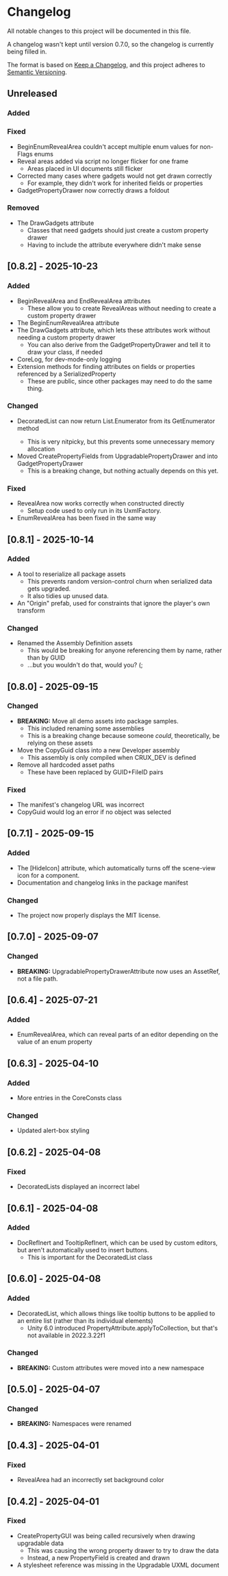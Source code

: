 # Changelog

All notable changes to this project will be documented in this file.

A changelog wasn't kept until version 0.7.0, so the changelog is currently being filled in.

The format is based on [Keep a Changelog](https://keepachangelog.com/en/1.1.0/),
and this project adheres to [Semantic Versioning](https://semver.org/spec/v2.0.0.html).

## Unreleased

### Added


### Fixed

- BeginEnumRevealArea couldn't accept multiple enum values for non-Flags enums
- Reveal areas added via script no longer flicker for one frame
  - Areas placed in UI documents still flicker
- Corrected many cases where gadgets would not get drawn correctly
  - For example, they didn't work for inherited fields or properties
- GadgetPropertyDrawer now correctly draws a foldout

### Removed

- The DrawGadgets attribute
  - Classes that need gadgets should just create a custom property drawer
  - Having to include the attribute everywhere didn't make sense

## [0.8.2] - 2025-10-23

### Added

- BeginRevealArea and EndRevealArea attributes
  - These allow you to create RevealAreas without needing to create a custom property drawer
- The BeginEnumRevealArea attribute
- The DrawGadgets attribute, which lets these attributes work without needing a custom property drawer
  - You can also derive from the GadgetPropertyDrawer and tell it to draw your class, if needed
- CoreLog, for dev-mode-only logging
- Extension methods for finding attributes on fields or properties referenced by a SerializedProperty
  - These are public, since other packages may need to do the same thing.

### Changed

- DecoratedList<T> can now return List<T>.Enumerator from its GetEnumerator method
  - This is very nitpicky, but this prevents some unnecessary memory allocation
- Moved CreatePropertyFields from UpgradablePropertyDrawer and into GadgetPropertyDrawer
  - This is a breaking change, but nothing actually depends on this yet.

### Fixed

- RevealArea now works correctly when constructed directly
  - Setup code used to only run in its UxmlFactory.
- EnumRevealArea has been fixed in the same way

## [0.8.1] - 2025-10-14

### Added

- A tool to reserialize all package assets
  - This prevents random version-control churn when serialized data gets upgraded.
  - It also tidies up unused data.
- An "Origin" prefab, used for constraints that ignore the player's own transform

### Changed

- Renamed the Assembly Definition assets
  - This would be breaking for anyone referencing them by name, rather than by GUID
  - ...but you wouldn't do that, would you? (; 

## [0.8.0] - 2025-09-15

### Changed

- **BREAKING:** Move all demo assets into package samples.
  - This included renaming some assemblies
  - This is a breaking change because someone *could*, theoretically, be relying on these assets
- Move the CopyGuid class into a new Developer assembly
  - This assembly is only compiled when CRUX_DEV is defined
- Remove all hardcoded asset paths
  - These have been replaced by GUID+FileID pairs

### Fixed

- The manifest's changelog URL was incorrect
- CopyGuid would log an error if no object was selected

## [0.7.1] - 2025-09-15

### Added

- The \[HideIcon\] attribute, which automatically turns off the scene-view icon for a component. 
- Documentation and changelog links in the package manifest

### Changed

- The project now properly displays the MIT license.

## [0.7.0] - 2025-09-07

### Changed

- **BREAKING:** UpgradablePropertyDrawerAttribute now uses an AssetRef, not a file path.

## [0.6.4] - 2025-07-21

### Added

- EnumRevealArea, which can reveal parts of an editor depending on the value of an enum property

## [0.6.3] - 2025-04-10

### Added

- More entries in the CoreConsts class

### Changed

- Updated alert-box styling

## [0.6.2] - 2025-04-08

### Fixed

- DecoratedLists displayed an incorrect label

## [0.6.1] - 2025-04-08

### Added

- DocRefInert and TooltipRefInert, which can be used by custom editors, but aren't automatically used to insert buttons.
  - This is important for the DecoratedList class
 
## [0.6.0] - 2025-04-08

### Added

- DecoratedList, which allows things like tooltip buttons to be applied to an entire list (rather than its individual elements)
  - Unity 6.0 introduced PropertyAttribute.applyToCollection, but that's not available in 2022.3.22f1

### Changed

- **BREAKING:** Custom attributes were moved into a new namespace

## [0.5.0] - 2025-04-07

### Changed

- **BREAKING:** Namespaces were renamed

## [0.4.3] - 2025-04-01

### Fixed

- RevealArea had an incorrectly set background color

## [0.4.2] - 2025-04-01

### Fixed

- CreatePropertyGUI was being called recursively when drawing upgradable data
  - This was causing the wrong property drawer to try to draw the data
  - Instead, a new PropertyField is created and drawn
- A stylesheet reference was missing in the Upgradable UXML document
